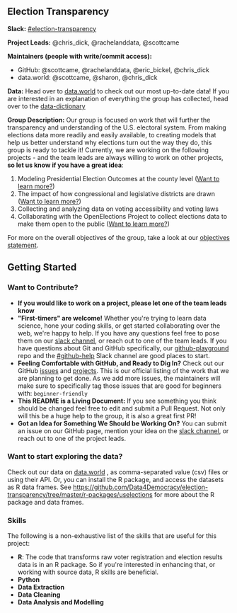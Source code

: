 ## Election Transparency

**Slack:** [#election-transparency](https://datafordemocracy.slack.com/messages/election-transparency)

**Project Leads:** @chris_dick, @rachelanddata, @scottcame

**Maintainers (people with write/commit access):**
* GitHub: @scottcame, @rachelanddata, @eric_bickel, @chris_dick
* data.world: @scottcame, @sharon, @chris_dick

**Data:** Head over to [data.world](https://data.world/data4democracy/election-transparency) to check out our most up-to-date data! If you are interested in an explanation of everything the group has collected, head over to the [data-dictionary](https://github.com/Data4Democracy/election-transparency/tree/master/data-dictionary)

**Group Description:** Our group is focused on work that will further the transparency and understanding of the U.S. electoral system. From making elections data more readily and easily available, to creating models that help us better understand why elections turn out the way they do, this group is ready to tackle it! Currently, we are working on the following projects - and the team leads are always willing to work on other projects, **so let us know if you have a great idea**: 

1. Modeling Presidential Election Outcomes at the county level ([Want to learn more?](https://github.com/Data4Democracy/election-transparency/blob/master/Objectives.md))
2. The impact of how congressional and legislative districts are drawn ([Want to learn more?](https://github.com/Data4Democracy/election-transparency/tree/master/redistricting))
3. Collecting and analyzing data on voting accessibility and voting laws
4. Collaborating with the OpenElections Project to collect elections data to make them open to the public ([Want to learn more?](https://github.com/Data4Democracy/election-transparency/tree/master/redistricting))

For more on the overall objectives of the group, take a look at our [objectives statement](https://github.com/Data4Democracy/election-transparency/blob/master/Objectives.md).

## Getting Started

### Want to Contribute?
* **If you would like to work on a project, please let one of the team leads know**
* **"First-timers" are welcome!** Whether you're trying to learn data science, hone your coding skills, or get started collaborating over the web, we're happy to help. If you have any questions feel free to pose them on our [slack channel](https://datafordemocracy.slack.com/messages/election-transparency), or reach out to one of the team leads. If you have questions about Git and GitHub specifically, our [github-playground](https://github.com/Data4Democracy/github-playground) repo and the [#github-help](https://datafordemocracy.slack.com/messages/github-help) Slack channel are good places to start.
* **Feeling Comfortable with GitHub, and Ready to Dig In?** Check out our GitHub [issues](https://github.com/Data4Democracy/election-transparency/issues) and [projects](https://github.com/Data4Democracy/election-transparency/projects). This is our official listing of the work that we are planning to get done. As we add more issues, the maintainers will make sure to specifically tag those issues that are good for beginners with: `beginner-friendly`
* **This README is a Living Document:** If you see something you think should be changed feel free to edit and submit a Pull Request. Not only will this be a huge help to the group, it is also a great first PR!
* **Got an Idea for Something We Should be Working On?** You can submit an issue on our GitHub page, mention your idea on the [slack channel](https://datafordemocracy.slack.com/messages/election-transparency), or reach out to one of the project leads.

### Want to start exploring the data?

Check out our data on [data.world](https://data.world/data4democracy/election-transparency) , as comma-separated value (csv) files or using their API.  Or, you can install the R package, and access the datasets as R data frames.  See https://github.com/Data4Democracy/election-transparency/tree/master/r-packages/uselections for more about the R package and data frames.

### Skills
The following is a non-exhaustive list of the skills that are useful for this project:
* **R**: The code that transforms raw voter registration and election results data is in an R package.  So if you're interested in enhancing that, or working with source data, R skills are beneficial.
* **Python**
* **Data Extraction**
* **Data Cleaning**
* **Data Analysis and Modelling**


